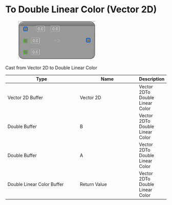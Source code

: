 # To Double Linear Color (Vector 2D)

<div align="left" data-full-width="false">

<figure><img src="To_Double_Linear_Color_(Vector_2D).png" alt=""><figcaption></figcaption></figure>

</div>

Cast from Vector 2D to Double Linear Color

<table>
<thead><tr><th width="250">Type</th><th width="200">Name</th><th>Description</th></tr></thead>
<tbody>
<tr><td>Vector 2D Buffer</td><td>Vector 2D</td><td>Vector 2DTo Double Linear Color</td></tr>
<tr><td>Double Buffer</td><td>B</td><td>Vector 2DTo Double Linear Color</td></tr>
<tr><td>Double Buffer</td><td>A</td><td>Vector 2DTo Double Linear Color</td></tr>
<tr><td>Double Linear Color Buffer</td><td>Return Value</td><td>Vector 2DTo Double Linear Color</td></tr>
</tbody>
</table>
